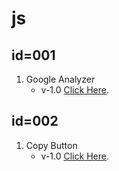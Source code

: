 # js

## id=001
1. Google Analyzer
   - v-1.0 [Click Here](https://github.com/samsonkiran02/p/tree/main/script/js/id%3D001/v-1.0).                                              
## id=002
1. Copy Button
   - v-1.0 [Click Here](https://github.com/samsonkiran02/p/tree/main/script/js/id%3D002/v-1.0).

